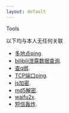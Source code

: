 ```yaml
---
layout: default
---
```


Tools

以下均与本人无任何关联

*   [多地点ping](https://ping.chinaz.com/).
*   [bilibili泄露数据查询](https://cha.hasu.fun/index.php).
*   [查q绑](https://zy.xywlapi.cc/home.html).
*   [TCP端口ping](https://port.ping.pe).
*   [js加密](https://www.jsjiami.com/).
*   [md5解密](https://cmd5.com/).
*   [waifu2x](https://waifu2x.udp.jp/).
*   [短信轰炸](https://ceya.xichuang.cloud/).
